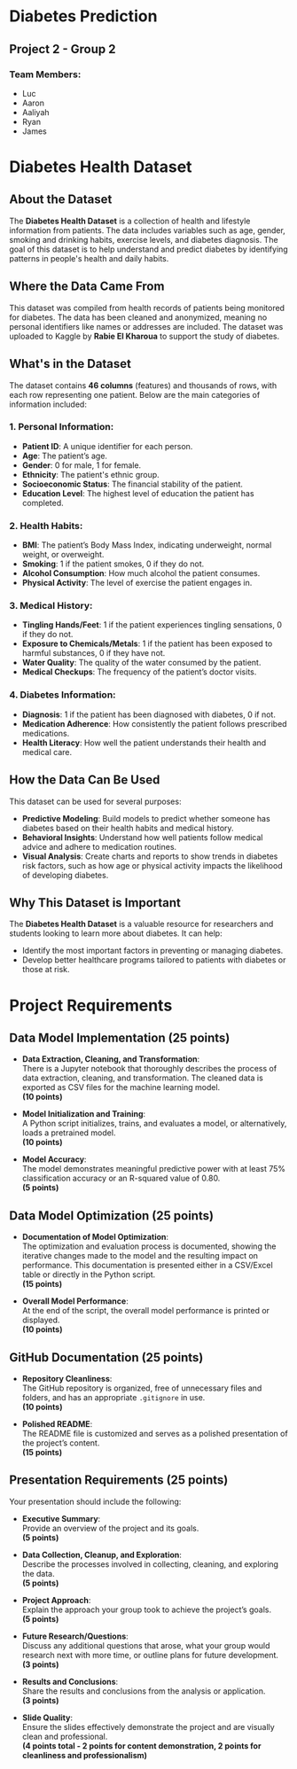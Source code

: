 # Diabetes Prediction

## Project 2 - Group 2

### Team Members:  
- Luc  
- Aaron  
- Aaliyah  
- Ryan  
- James

  

# Diabetes Health Dataset

## About the Dataset
The **Diabetes Health Dataset** is a collection of health and lifestyle information from patients. The data includes variables such as age, gender, smoking and drinking habits, exercise levels, and diabetes diagnosis. The goal of this dataset is to help understand and predict diabetes by identifying patterns in people's health and daily habits.

## Where the Data Came From
This dataset was compiled from health records of patients being monitored for diabetes. The data has been cleaned and anonymized, meaning no personal identifiers like names or addresses are included. The dataset was uploaded to Kaggle by **Rabie El Kharoua** to support the study of diabetes.

## What's in the Dataset
The dataset contains **46 columns** (features) and thousands of rows, with each row representing one patient. Below are the main categories of information included:

### 1. Personal Information:
- **Patient ID**: A unique identifier for each person.
- **Age**: The patient’s age.
- **Gender**: 0 for male, 1 for female.
- **Ethnicity**: The patient's ethnic group.
- **Socioeconomic Status**: The financial stability of the patient.
- **Education Level**: The highest level of education the patient has completed.

### 2. Health Habits:
- **BMI**: The patient’s Body Mass Index, indicating underweight, normal weight, or overweight.
- **Smoking**: 1 if the patient smokes, 0 if they do not.
- **Alcohol Consumption**: How much alcohol the patient consumes.
- **Physical Activity**: The level of exercise the patient engages in.

### 3. Medical History:
- **Tingling Hands/Feet**: 1 if the patient experiences tingling sensations, 0 if they do not.
- **Exposure to Chemicals/Metals**: 1 if the patient has been exposed to harmful substances, 0 if they have not.
- **Water Quality**: The quality of the water consumed by the patient.
- **Medical Checkups**: The frequency of the patient’s doctor visits.

### 4. Diabetes Information:
- **Diagnosis**: 1 if the patient has been diagnosed with diabetes, 0 if not.
- **Medication Adherence**: How consistently the patient follows prescribed medications.
- **Health Literacy**: How well the patient understands their health and medical care.

## How the Data Can Be Used
This dataset can be used for several purposes:
- **Predictive Modeling**: Build models to predict whether someone has diabetes based on their health habits and medical history.
- **Behavioral Insights**: Understand how well patients follow medical advice and adhere to medication routines.
- **Visual Analysis**: Create charts and reports to show trends in diabetes risk factors, such as how age or physical activity impacts the likelihood of developing diabetes.

## Why This Dataset is Important
The **Diabetes Health Dataset** is a valuable resource for researchers and students looking to learn more about diabetes. It can help:
- Identify the most important factors in preventing or managing diabetes.
- Develop better healthcare programs tailored to patients with diabetes or those at risk.







# Project Requirements

## Data Model Implementation (25 points)
* **Data Extraction, Cleaning, and Transformation**:  
   There is a Jupyter notebook that thoroughly describes the process of data extraction, cleaning, and transformation. The cleaned data is exported as CSV files for the machine learning model.  
   **(10 points)**

* **Model Initialization and Training**:  
   A Python script initializes, trains, and evaluates a model, or alternatively, loads a pretrained model.  
   **(10 points)**

* **Model Accuracy**:  
   The model demonstrates meaningful predictive power with at least 75% classification accuracy or an R-squared value of 0.80.  
   **(5 points)**

## Data Model Optimization (25 points)
* **Documentation of Model Optimization**:  
   The optimization and evaluation process is documented, showing the iterative changes made to the model and the resulting impact on performance. This documentation is presented either in a CSV/Excel table or directly in the Python script.  
   **(15 points)**

* **Overall Model Performance**:  
   At the end of the script, the overall model performance is printed or displayed.  
   **(10 points)**

## GitHub Documentation (25 points)
* **Repository Cleanliness**:  
   The GitHub repository is organized, free of unnecessary files and folders, and has an appropriate `.gitignore` in use.  
   **(10 points)**

* **Polished README**:  
   The README file is customized and serves as a polished presentation of the project’s content.  
   **(15 points)**

## Presentation Requirements (25 points)
Your presentation should include the following:

* **Executive Summary**:  
   Provide an overview of the project and its goals.  
   **(5 points)**

* **Data Collection, Cleanup, and Exploration**:  
   Describe the processes involved in collecting, cleaning, and exploring the data.  
   **(5 points)**

* **Project Approach**:  
   Explain the approach your group took to achieve the project’s goals.  
   **(5 points)**

* **Future Research/Questions**:  
   Discuss any additional questions that arose, what your group would research next with more time, or outline plans for future development.  
   **(3 points)**

* **Results and Conclusions**:  
   Share the results and conclusions from the analysis or application.  
   **(3 points)**

* **Slide Quality**:  
   Ensure the slides effectively demonstrate the project and are visually clean and professional.  
   **(4 points total - 2 points for content demonstration, 2 points for cleanliness and professionalism)**

